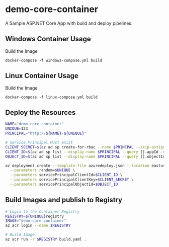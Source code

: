 # demo-core-container

A Sample ASP.NET Core App with build and deploy pipelines.

## Windows Container Usage

Build the Image

```
docker-compose -f windows-compose.yml build
```

## Linux Container Usage

Build the Image

```
docker-compose -f linux-compose.yml build
```

## Deploy the Resources

```bash
NAME="demo-core-container"
UNIQUE=123
PRINCIPAL="http://${NAME}-${UNIQUE}"

# Service Principal Must exist
CLIENT_SECRET=$(az ad sp create-for-rbac --name $PRINCPAL --skip-assignment --query password -otsv)
CLIENT_ID=$(az ad sp list --display-name $PRINCIPAL --query [].appId -otsv)
OBJECT_ID=$(az ad sp list --display-name $PRINCIPAL --query [].objectId -otsv)

az deployment create --template-file azuredeploy.json --location eastus2 \
  --parameters random=$UNIQUE \
  --parameters servicePrincipalClientId=$CLIENT_ID \
  --parameters servicePrincipalClientKey=$CLIENT_SECRET \
  --parameters servicePrincipalObjectId=$OBJECT_ID


```

## Build Images and publish to Registry

```bash
# Login to the Container Registry
REGISTRY=${UNIQUE}registry
IMAGE="demo-core-container"
az acr login --name $REGISTRY

# Build Image
az acr run -r $REGISTRY build.yaml .
```
